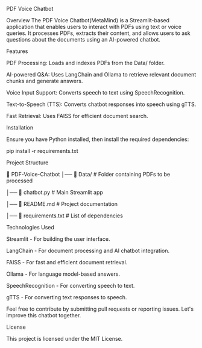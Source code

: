PDF Voice Chatbot

Overview
The PDF Voice Chatbot(MetaMind) is a Streamlit-based application that enables users to interact with PDFs using text or voice queries. It processes PDFs, extracts their content, and allows users to ask questions about the documents using an AI-powered chatbot.


Features

PDF Processing: Loads and indexes PDFs from the Data/ folder.

AI-powered Q&A: Uses LangChain and Ollama to retrieve relevant document chunks and generate answers.

Voice Input Support: Converts speech to text using SpeechRecognition.

Text-to-Speech (TTS): Converts chatbot responses into speech using gTTS.

Fast Retrieval: Uses FAISS for efficient document search.


Installation

Ensure you have Python installed, then install the required dependencies:

pip install -r requirements.txt


Project Structure

📁 PDF-Voice-Chatbot
│── 📁 Data/               # Folder containing PDFs to be processed

│── 📄 chatbot.py              # Main Streamlit app

│── 📄 README.md           # Project documentation

│── 📄 requirements.txt    # List of dependencies


Technologies Used

Streamlit - For building the user interface.

LangChain - For document processing and AI chatbot integration.

FAISS - For fast and efficient document retrieval.

Ollama - For language model-based answers.

SpeechRecognition - For converting speech to text.

gTTS - For converting text responses to speech.


Feel free to contribute by submitting pull requests or reporting issues. Let's improve this chatbot together.

License

This project is licensed under the MIT License.
